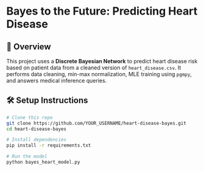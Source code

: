 # Bayes to the Future: Predicting Heart Disease

## 🧪 Overview
This project uses a **Discrete Bayesian Network** to predict heart disease risk based on patient data from a cleaned version of `heart_disease.csv`. It performs data cleaning, min-max normalization, MLE training using `pgmpy`, and answers medical inference queries.

## 🛠️ Setup Instructions

```bash
# Clone this repo
git clone https://github.com/YOUR_USERNAME/heart-disease-bayes.git
cd heart-disease-bayes

# Install dependencies
pip install -r requirements.txt

# Run the model
python bayes_heart_model.py
